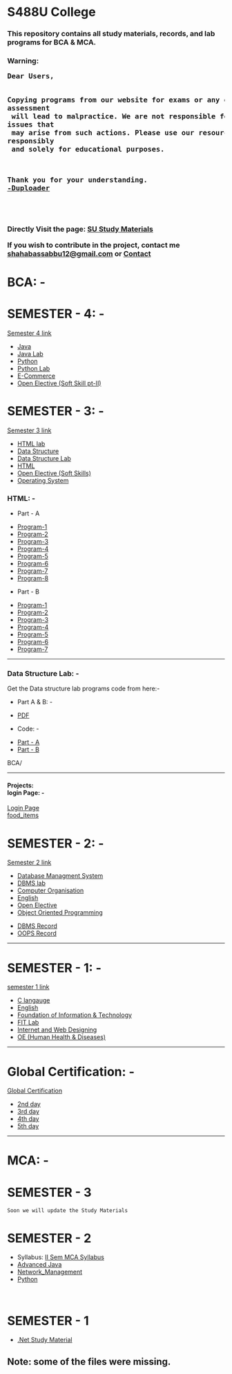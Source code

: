 <h1>S488U College</h1>

<h3>This repository contains all study materials, records, and lab programs for BCA & MCA.</h3> 

<h3>
Warning: 
<pre>
Dear Users,

 Copying programs from our website for exams or any other form of assessment<br> will lead to malpractice. We are not responsible for any issues that<br> may arise from such actions. Please use our resources responsibly<br> and solely for educational purposes.

Thank you for your understanding.
<span><a target="_blank" href="https://duploader.tech">-Duploader</a></span>
</pre>
<h3>

<br>

<p>Directly Visit the page: <a target="_blank" title="Original website" href="https://su.duploader.tech/">SU Study Materials</a></p>

If you wish to contribute in the project, contact me <a target="_blank" title="Author Male" href="mailto:shahabassabbu12@gmail.com">shahabassabbu12@gmail.com</a> or <a href="https://duploader.tech/contact/">Contact</a>

# BCA: -

# SEMESTER - 4: -

<a href="https://github.com/S488U/college/tree/main/BCA/SEMESTER_4">Semester 4 link</a>
- [Java]()
- [Java Lab]()
- [Python]()
- [Python Lab]()
- [E-Commerce]()
- [Open Elective (Soft Skill pt-II)]()

# SEMESTER - 3: -
<a href="https://github.com/S488U/college/tree/main/BCA/SEMESTER_3">Semester 3 link</a>
<ul>
    <li><a target="_blank"  href="https://github.com/S488U/college/tree/main/BCA/SEMESTER_3/HTML_LAB">HTML lab</a></li>
    <li><a target="_blank"  href="https://github.com/S488U/college/tree/main/BCA/SEMESTER_3/DATA_STRUCTURE">Data Structure</a></li>
    <li><a target="_blank"  href="https://github.com/S488U/college/tree/main/BCA/SEMESTER_3/DATA_STRUCTURE_LAB">Data Structure Lab</a></li>
    <li><a target="_blank"  href="https://github.com/S488U/college/tree/main/BCA/SEMESTER_3/HTML">HTML</a></li>
    <li><a target="_blank"  href="https://github.com/S488U/college/tree/main/BCA/SEMESTER_3/OPEN_ELECTIVE">Open Elective (Soft Skills)</a></li>
    <li><a  target="_blank" href="https://github.com/S488U/college/tree/main/BCA/SEMESTER_3/OPERATIVE_SYSTEM">Operating System</a></li>
</ul>

### HTML: -
<ul>
    <li><p>Part - A</p></li>
    <li><a target="_blank"  href="https://s488u.github.io/college/BCA/SEMESTER_3/HTML_LAB/Part_A/Program-1/index.html">Program-1</a></li>
    <li><a target="_blank"  href="https://s488u.github.io/college/BCA/SEMESTER_3/HTML_LAB/Part_A/Program-2/frameset.html">Program-2</a></li>
    <li><a target="_blank"  href="https://s488u.github.io/college/BCA/SEMESTER_3/HTML_LAB/Part_A/Program-3/Admission_form.html">Program-3</a></li>
    <li><a  target="_blank" href="https://s488u.github.io/college/BCA/SEMESTER_3/HTML_LAB/Part_A/Program-4/index.html">Program-4</a></li>
    <li><a target="_blank"  href="https://s488u.github.io/college/BCA/SEMESTER_3/HTML_LAB/Part_A/Program-5/index.html">Program-5</a></li>
    <li><a target="_blank"  href="https://s488u.github.io/college/BCA/SEMESTER_3/HTML_LAB/Part_A/Program-6/index.html">Program-6</a></li>
    <li><a target="_blank"  href="https://s488u.github.io/college/BCA/SEMESTER_3/HTML_LAB/Part_A/Program-7/index.html">Program-7</a></li>
    <li><a target="_blank"  href="https://s488u.github.io/college/BCA/SEMESTER_3/HTML_LAB/Part_A/Program-8/index.html">Program-8</a></li>
</ul>
<ul>
    <li><p>Part - B</p></li>
    <li><a target="_blank"  href="https://s488u.github.io/college/BCA/SEMESTER_3/HTML_LAB/Part_B/Program-1/fibonacci.html">Program-1</a></li>
    <li><a target="_blank"  href="https://s488u.github.io/college/BCA/SEMESTER_3/HTML_LAB/Part_B/Program-2/square_of_the_number.html">Program-2</a></li>
    <li><a target="_blank"  href="https://s488u.github.io/college/BCA/SEMESTER_3/HTML_LAB/Part_B/Program-3/Reverse.html">Program-3</a></li>
    <li><a target="_blank"  href="https://s488u.github.io/college/BCA/SEMESTER_3/HTML_LAB/Part_B/Program-4/calculator.html">Program-4</a></li>
    <li><a target="_blank"  href="https://s488u.github.io/college/BCA/SEMESTER_3/HTML_LAB/Part_B/Program-5/Mouse_pointer.html">Program-5</a></li>
    <li><a target="_blank"  href="https://s488u.github.io/college/BCA/SEMESTER_3/HTML_LAB/Part_B/Program-6/Animate_box.html">Program-6</a></li>
    <li><a target="_blank"  href="https://s488u.github.io/college/BCA/SEMESTER_3/HTML_LAB/Part_B/Program-7/Hotel_menu.html">Program-7</a></li>
</ul>

<hr>

### Data Structure Lab: -
<p>Get the Data structure lab programs code from here:-</p>
<ul>
    <li><p>Part A & B: -</p></li>
    <li><a target="_blank"  href="https://github.com/S488U/college/tree/main/BCA/SEMESTER_3/DATA_STRUCTURE_LAB/DS%20Progarms%20Part%20A%20%26%20B.pdf">PDF</a></li>
    <li><p>Code: -</p></li>
    <li><a target="_blank"  href="https://github.com/S488U/college/tree/main/BCA/SEMESTER_3/DATA_STRUCTURE_LAB/Part-A">Part - A</a></li>
    <li><a target="_blank"  href="https://github.com/S488U/college/tree/main/BCA/SEMESTER_3/DATA_STRUCTURE_LAB/Part-B">Part - B</a></li>
</ul>BCA/

<hr>
<h4>Projects: <br> login Page: -</h4>
<a target="_blank"  href="https://s488u.github.io/college/BCA/SEMESTER_3/login/index.html">Login Page</a>
<br>
<a  target="_blank" href="https://s488u.github.io/college/BCA/SEMESTER_3/HTML_LAB/food_items/food_items.html">food_items</a>
<br>

<h1>SEMESTER - 2: -</h1>
<a target="_blank"  href="https://github.com/S488U/college/tree/main/BCA/SEMESTER_2">Semester 2 link</a>

<ul>
    <li><a target="_blank"  href="https://github.com/S488U/college/tree/main/BCA/SEMESTER_2/DBMS/Study_Material">Database Managment System</a></li>
    <li><a target="_blank"  href="https://github.com/S488U/college/tree/main/BCA/SEMESTER_2/DBMS/Lab">DBMS lab</a></li>
    <li><a target="_blank"  href="https://github.com/S488U/college/tree/main/BCA/SEMESTER_2/CO">Computer Organisation</a></li>
    <li><a target="_blank"  href="https://github.com/S488U/college/tree/main/BCA/SEMESTER_2/ENGLISH">English</a></li>
    <li><a target="_blank"  href="https://github.com/S488U/college/tree/main/BCA/SEMESTER_2/OE">Open Elective</a></li>
    <li><a target="_blank"  href="https://github.com/S488U/college/tree/main/BCA/SEMESTER_2/OOPS/Study_Material">Object Oriented Programming</a></li>
</ul>
<ul>
    <li><a target="_blank"  href="https://github.com/S488U/college/tree/main/BCA/SEMESTER_2/DBMS/DBMS_Record.pdf">DBMS Record</a></li>
    <li><a target="_blank"  href="https://github.com/S488U/college/tree/main/BCA/SEMESTER_2/OOPS/OOPS_RECORD.pdf">OOPS Record</a></li>
</ul>
<hr>

<h1>SEMESTER - 1: -</h1>
<a target="_blank"  href="https://github.com/S488U/college/tree/main/BCA/SEMESTER_1">semester 1 link</a>
<br>

<ul>
    <li><a target="_blank"  href="https://github.com/S488U/college/tree/main/BCA/SEMESTER_1/C">C langauge</a></li>
    <li><a target="_blank"  href="https://github.com/S488U/college/tree/main/BCA/SEMESTER_1/English">English</a></li>
    <li><a target="_blank"  href="https://github.com/S488U/college/tree/main/BCA/SEMESTER_1/FIT">Foundation of Information & Technology</a></li>
    <li><a target="_blank"  href="https://github.com/S488U/college/tree/main/BCA/SEMESTER_1/FIT_lab">FIT Lab</a></li>
    <li><a target="_blank"  href="https://github.com/S488U/college/tree/main/BCA/SEMESTER_1/IW">Internet and Web Designing</a></li>
    <li><a target="_blank"  href="https://github.com/S488U/college/tree/main/BCA/SEMESTER_1/OE_Human_Health_and_Diseases">OE (Human Health & Diseases)</a></li>
</ul>

<hr>

<h1>Global Certification: -</h1>
<a target="_blank"  href="https://github.com/S488U/college/tree/main/IBM">Global Certification</a>
<br>

<ul>
    <li><a target="_blank"  href="https://github.com/S488U/college/tree/main/IBM/SEMESTER_1/2nd_day">2nd day</a></li>
    <li><a target="_blank"  href="https://github.com/S488U/college/tree/main/IBM/SEMESTER_1/3rd_day">3rd day</a></li>
    <li><a target="_blank"  href="https://github.com/S488U/college/tree/main/IBM/SEMESTER_1/4th_day">4th day</a></li>
    <li><a target="_blank"  href="https://github.com/S488U/college/tree/main/IBM/SEMESTER_1/5th_day">5th day</a></li>
</ul>

<hr>

<h1>MCA: - </h1>

# SEMESTER - 3

``` Soon we will update the Study Materials ```

<h1>SEMESTER - 2</h1>
<ul>
    <li><span>Syllabus: </span><a target="_blank"  href="https://github.com/S488U/college/tree/main/MCA/SEMESTER_2/II_Sem_MCA_Syllabus.pdf">II Sem MCA Syllabus</a></li>
    <li><a target="_blank"  href="https://github.com/S488U/college/tree/main/MCA/SEMESTER_2/Advanced%20Java">Advanced Java</a></li>
    <li><a target="_blank"  href="https://github.com/S488U/college/tree/main/MCA/SEMESTER_2/Network_Management">Network_Management</a></li>
    <li><a target="_blank"  href="https://github.com/S488U/college/tree/main/MCA/SEMESTER_2/Python">Python</a></li>
</ul>

<br>

<h1>SEMESTER - 1</h1>
<ul>
    <li><a target="_blank"  href="https://github.com/S488U/college/tree/main/MCA/SEMESTER_1/Dot_Net">.Net Study Material</a></li>
</ul>

<h2>Note: some of the files were missing.</h2>
